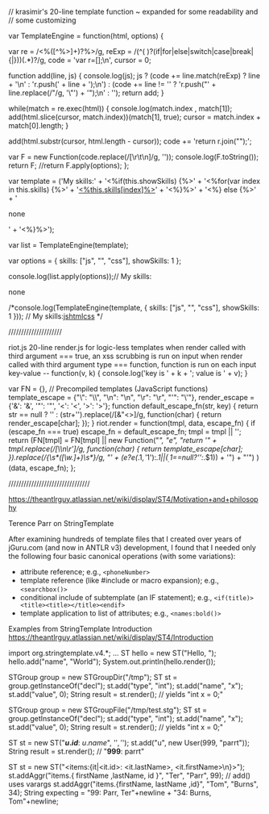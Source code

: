 
// krasimir's 20-line template function ~ expanded for some readability and 
// some customizing

var TemplateEngine = function(html, options) {
  
  var re = /<%([^%>]+)?%>/g, 
      reExp = /(^( )?(if|for|else|switch|case|break|{|}))(.*)?/g, 
      code = 'var r=[];\n', 
      cursor = 0;
  
  function add(line, js) {
    console.log(js);
    js ? (code += line.match(reExp) ? line + '\n' : 'r.push(' + line + ');\n') :
    (code += line != '' ? 'r.push("' + line.replace(/"/g, '\\"') + '");\n' : '');
    return add;
  }
  
  while(match = re.exec(html)) {
    console.log(match.index , match[1]);
    add(html.slice(cursor, match.index))(match[1], true);
    cursor = match.index + match[0].length;
  }
  
  add(html.substr(cursor, html.length - cursor));
  code += 'return r.join("");';
  
  var F = new Function(code.replace(/[\r\t\n]/g, ''));
  console.log(F.toString());
  return F;
  //return F.apply(options);
};

var template =
    ('My skills:' +
    '<%if(this.showSkills) {%>' +
    '<%for(var index in this.skills) {%>' +
    '<a href="#"><%this.skills[index]%></a>' +
    '<%}%>' +
    '<%} else {%>' +
    '<p>none</p>' +
    '<%}%>');

var list = TemplateEngine(template);

var options = {
  skills: ["js", "</html>", "css"],
  showSkills: 1
};

console.log(list.apply(options));// My skills:<p>none</p>
            
/*console.log(TemplateEngine(template, {
  skills: ["js", "</html>", "css"],
  showSkills: 1
})); // My skills:<a href="#">js</a><a href="#">html</a><a href="#">css</a>
*/


/////////////////////

riot.js 20-line render.js for logic-less templates
when render called with third argument === true, an xss scrubbing is run on input
when render called with third argument type === function, function is run on each 
input key-value -- function(v, k) { console.log('key is ' + k + '; value is ' + v); }

var FN = {}, // Precompiled templates (JavaScript functions)
    template_escape = {"\\": "\\\\", "\n": "\\n", "\r": "\\r", "'": "\\'"},
    render_escape = {'&': '&amp;', '"': '&quot;', '<': '&lt;', '>': '&gt;'};
    function default_escape_fn(str, key) {
      return str == null ? '' : (str+'').replace(/[&\"<>]/g, function(char) {
        return render_escape[char];
      });
    }
    riot.render = function(tmpl, data, escape_fn) {
    if (escape_fn === true) escape_fn = default_escape_fn;
    tmpl = tmpl || '';
    return (FN[tmpl] = FN[tmpl] || new Function("_", "e", "return '" +
      tmpl.replace(/[\\\n\r']/g, function(char) {
        return template_escape[char];
      }).replace(/{\s*([\w\.]+)\s*}/g, "' + (e?e(_.$1,'$1'):_.$1||(_.$1==null?'':_.$1)) + '") + "'")
    )(data, escape_fn);
};

////////////////////////////////

https://theantlrguy.atlassian.net/wiki/display/ST4/Motivation+and+philosophy

Terence Parr on StringTemplate 

After examining hundreds of template files that I created over years of 
jGuru.com (and now in ANTLR v3) development, I found that I needed only the 
following four basic canonical operations (with some variations):

+ attribute reference; e.g., `<phoneNumber>`
+ template reference (like #include or macro expansion); e.g., `<searchbox()>`
+ conditional include of subtemplate (an IF statement); e.g., 
  `<if(title)><title><title></title><endif>`
+ template application to list of attributes; e.g.,  `<names:bold()>`

Examples from StringTemplate Introduction
https://theantlrguy.atlassian.net/wiki/display/ST4/Introduction

import org.stringtemplate.v4.*;
...
ST hello = new ST("Hello, <name>");
hello.add("name", "World");
System.out.println(hello.render());

STGroup group = new STGroupDir("/tmp");
ST st = group.getInstanceOf("decl");
st.add("type", "int");
st.add("name", "x");
st.add("value", 0);
String result = st.render(); // yields "int x = 0;"

STGroup group = new STGroupFile("/tmp/test.stg");
ST st = group.getInstanceOf("decl");
st.add("type", "int");
st.add("name", "x");
st.add("value", 0);
String result = st.render(); // yields "int x = 0;"

ST st = new ST("<b>$u.id$</b>: $u.name$", '$', '$');
st.add("u", new User(999, "parrt"));
String result = st.render(); // "<b>999</b>: parrt"

ST st = new ST("<items:{it|<it.id>: <it.lastName>, <it.firstName>\n}>");
st.addAggr("items.{ firstName ,lastName, id }", "Ter", "Parr", 99); // add() uses varargs
st.addAggr("items.{firstName, lastName ,id}", "Tom", "Burns", 34);
String expecting =
        "99: Parr, Ter"+newline +
        "34: Burns, Tom"+newline;
        
        
        